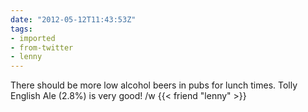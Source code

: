 ```yaml
---
date: "2012-05-12T11:43:53Z"
tags:
- imported
- from-twitter
- lenny
---
```

There should be more low alcohol beers in pubs for lunch times. Tolly English Ale \(2.8%) is very good! /w {{< friend "lenny" >}}

